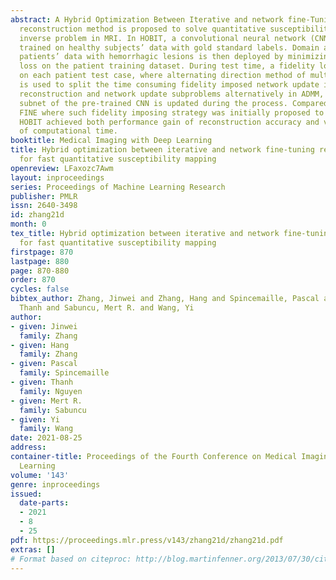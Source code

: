 ```yaml
---
abstract: A Hybrid Optimization Between Iterative and network fine-Tuning (HOBIT)
  reconstruction method is proposed to solve quantitative susceptibility mapping (QSM)
  inverse problem in MRI. In HOBIT, a convolutional neural network (CNN) is first
  trained on healthy subjects’ data with gold standard labels. Domain adaptation to
  patients’ data with hemorrhagic lesions is then deployed by minimizing fidelity
  loss on the patient training dataset. During test time, a fidelity loss is imposed
  on each patient test case, where alternating direction method of multiplier (ADMM)
  is used to split the time consuming fidelity imposed network update into iterative
  reconstruction and network update subproblems alternatively in ADMM, and only a
  subnet of the pre-trained CNN is updated during the process. Compared to the method
  FINE where such fidelity imposing strategy was initially proposed to solve QSM,
  HOBIT achieved both performance gain of reconstruction accuracy and vast reduction
  of computational time.
booktitle: Medical Imaging with Deep Learning
title: Hybrid optimization between iterative and network fine-tuning reconstructions
  for fast quantitative susceptibility mapping
openreview: LFaxozc7Awm
layout: inproceedings
series: Proceedings of Machine Learning Research
publisher: PMLR
issn: 2640-3498
id: zhang21d
month: 0
tex_title: Hybrid optimization between iterative and network fine-tuning reconstructions
  for fast quantitative susceptibility mapping
firstpage: 870
lastpage: 880
page: 870-880
order: 870
cycles: false
bibtex_author: Zhang, Jinwei and Zhang, Hang and Spincemaille, Pascal and Nguyen,
  Thanh and Sabuncu, Mert R. and Wang, Yi
author:
- given: Jinwei
  family: Zhang
- given: Hang
  family: Zhang
- given: Pascal
  family: Spincemaille
- given: Thanh
  family: Nguyen
- given: Mert R.
  family: Sabuncu
- given: Yi
  family: Wang
date: 2021-08-25
address:
container-title: Proceedings of the Fourth Conference on Medical Imaging with Deep
  Learning
volume: '143'
genre: inproceedings
issued:
  date-parts:
  - 2021
  - 8
  - 25
pdf: https://proceedings.mlr.press/v143/zhang21d/zhang21d.pdf
extras: []
# Format based on citeproc: http://blog.martinfenner.org/2013/07/30/citeproc-yaml-for-bibliographies/
---
```

